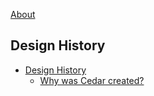 [About](./about.md)

## Design History

- [Design History](./design/introduction/content.md)
    - [Why was Cedar created?](./design/why-cedar/content.md)


